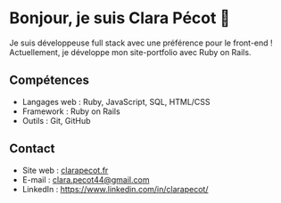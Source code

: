 # Bonjour, je suis Clara Pécot 👋

Je suis développeuse full stack avec une préférence pour le front-end !
Actuellement, je développe mon site-portfolio avec Ruby on Rails.

## Compétences

- Langages web : Ruby, JavaScript, SQL, HTML/CSS
- Framework : Ruby on Rails
- Outils : Git, GitHub

## Contact

- Site web : [clarapecot.fr](https://www.clarapecot.fr/)
- E-mail : clara.pecot44@gmail.com
- LinkedIn : https://www.linkedin.com/in/clarapecot/


<!--
**ClaraP44/ClaraP44** is a ✨ _special_ ✨ repository because its `README.md` (this file) appears on your GitHub profile.

Here are some ideas to get you started:

- 🔭 I’m currently working on ...
- 🌱 I’m currently learning ...
- 👯 I’m looking to collaborate on ...
- 🤔 I’m looking for help with ...
- 💬 Ask me about ...
- 📫 How to reach me: ...
- 😄 Pronouns: ...
- ⚡ Fun fact: ...
-->
